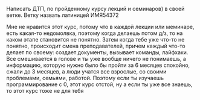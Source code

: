 Написать ДТП, по пройденному курсу лекций и семинаров) в своей ветке. Ветку назвать латиницей ИМЯ54372

Мне не нравится этот курс, потому что в каждой лекции или меминаре, есть какая-то недомолвка, поэтому когда делаешь потом д/з, то на каком этапе становится не понятно.
Затем когда тебе уже что-то не понятно, происходит смена преподавателей, причем каждый что-то делает по своему: создает документы, вызывает команды, лайфхаки.
Все смешивается в голове и ты уже вообще ничего не понимаешь, а информацию, которую нужно было бы пройти за 6 месяцев спокойно, сжали до 3 месяцев, а люди учатся все взрослые, со своими проблемами, семьями, работой. Поэтому если ты изучаешь программирование с 0, этот курс отстой, ну а если ты уже все знаешь, то этот курс тоже не для тебя
